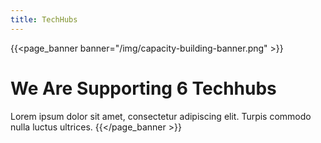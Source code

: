 ```yaml
---
title: TechHubs
---
```


{{<page_banner banner="/img/capacity-building-banner.png" >}}
# We Are Supporting 6 Techhubs
Lorem ipsum dolor sit amet, consectetur adipiscing elit. Turpis commodo nulla luctus ultrices.
{{</page_banner >}}

